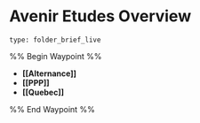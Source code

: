 # Avenir Etudes Overview
 
```ccard
type: folder_brief_live
```
 
%% Begin Waypoint %%
- **[[Alternance]]**
- **[[PPP]]**
- **[[Quebec]]**

%% End Waypoint %%